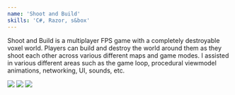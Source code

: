 ```yaml
---
name: 'Shoot and Build'
skills: 'C#, Razor, s&box'
---
```


Shoot and Build is a multiplayer FPS game with a completely destroyable voxel world. Players can build and destroy the world around them as they shoot each other across various different maps and game modes. I assisted in various different areas such as the game loop, procedural viewmodel animations, networking, UI, sounds, etc.

<Img src="ex3.jpg" />

<Img src="ex1.jpg" />

<Img src="ex2.jpg" />
